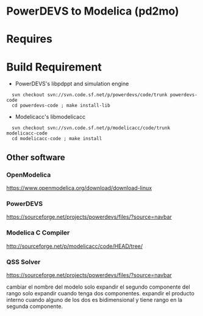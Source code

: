 PowerDEVS to Modelica (pd2mo)
=============================

Requires
========

Build Requirement
=================

 * PowerDEVS's libpdppt and simulation engine
~~~
  svn checkout svn://svn.code.sf.net/p/powerdevs/code/trunk powerdevs-code
  cd powerdevs-code ; make install-lib
~~~

 * Modelicacc's libmodelicacc
~~~
  svn checkout svn://svn.code.sf.net/p/modelicacc/code/trunk modelicacc-code
  cd modelicacc-code ; make install
~~~
  
## Other software ##

### OpenModelica ###
https://www.openmodelica.org/download/download-linux

### PowerDEVS ###
https://sourceforge.net/projects/powerdevs/files/?source=navbar

### Modelica C Compiler ###
http://sourceforge.net/p/modelicacc/code/HEAD/tree/

### QSS Solver ###
https://sourceforge.net/projects/powerdevs/files/?source=navbar


cambiar el nombre del modelo
solo expandir el segundo componente del rango
solo expandir cuando tenga dos componentes.
expandir el producto interno cuando alguno de los dos es bidimensional y tiene rango en la segunda componente.
